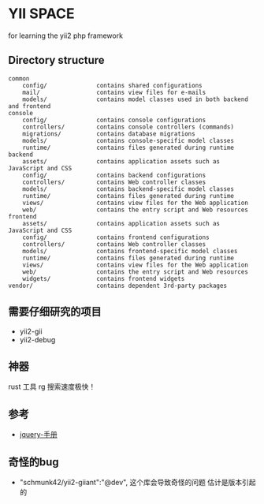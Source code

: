 # YII SPACE
 for learning the yii2 php framework
 
## Directory structure

```
common
    config/              contains shared configurations
    mail/                contains view files for e-mails
    models/              contains model classes used in both backend and frontend
console
    config/              contains console configurations
    controllers/         contains console controllers (commands)
    migrations/          contains database migrations
    models/              contains console-specific model classes
    runtime/             contains files generated during runtime
backend
    assets/              contains application assets such as JavaScript and CSS
    config/              contains backend configurations
    controllers/         contains Web controller classes
    models/              contains backend-specific model classes
    runtime/             contains files generated during runtime
    views/               contains view files for the Web application
    web/                 contains the entry script and Web resources
frontend
    assets/              contains application assets such as JavaScript and CSS
    config/              contains frontend configurations
    controllers/         contains Web controller classes
    models/              contains frontend-specific model classes
    runtime/             contains files generated during runtime
    views/               contains view files for the Web application
    web/                 contains the entry script and Web resources
    widgets/             contains frontend widgets
vendor/                  contains dependent 3rd-party packages
```

## 需要仔细研究的项目
* yii2-gii
* yii2-debug

## 神器

rust 工具 rg  搜索速度极快！

## 参考

-  [jquery-手册](https://www.runoob.com/manual/jquery/)

## 奇怪的bug

- "schmunk42/yii2-giiant":"@dev",  这个库会导致奇怪的问题 估计是版本引起的